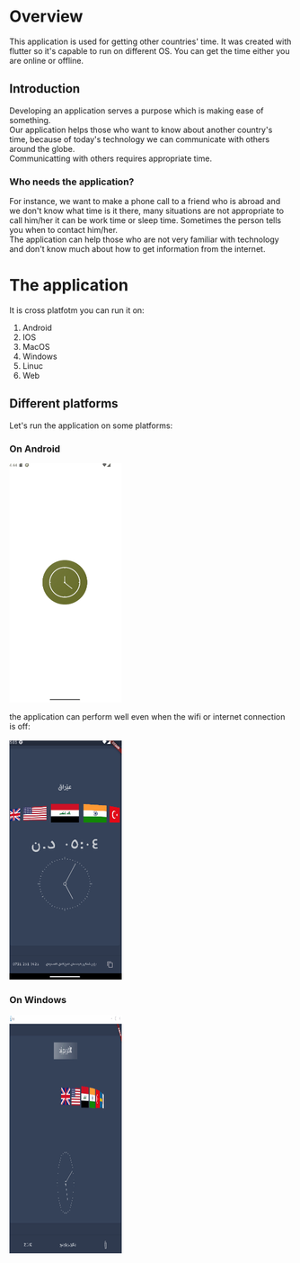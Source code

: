 # Overview

This application is used for getting other countries' time.
It was created with flutter so it's capable to run on different OS.
You can get the time either you are online or offline.

## Introduction

Developing an application serves a purpose which is making ease of something.<br />
Our application helps those who want to know about another country's time, because of today's technology we can communicate with others around the globe.<br /> Communicatting with others requires appropriate time.


### Who needs the application?

For instance, we want to make a phone call to a friend who is abroad and we don't know what time is it there, many situations are not appropriate to call him/her it can be work time or sleep time. Sometimes the person tells you when to contact him/her.<br />
The application can help those who are not very familiar with technology and don't know much about how to get information from the internet.<br />

# The application
It is cross platfotm you can run it on:
<ol>
<li>Android</li>
<li>IOS</li>
<li>MacOS</li>
<li>Windows</li>
<li>Linuc</li>
<li>Web</li>
</ol>

## Different platforms
Let's run the application on some platforms:

### On Android

<img src="https://github.com/shahramadalat/Assets/blob/main/RunOnMobileExample.gif" width="200" height="425" />

the application can perform well even when the wifi or internet connection is off: <br /><br />
<img src="https://github.com/shahramadalat/Assets/blob/main/RunWithoutWifi.gif" width="200" height="425" />

### On Windows
<img src="https://github.com/shahramadalat/Assets/blob/main/OnWindows.gif" width="200" height="425" />

















